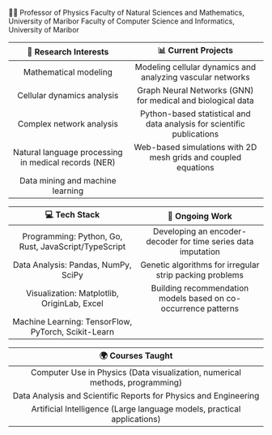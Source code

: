 👨‍🏫 Professor of Physics
Faculty of Natural Sciences and Mathematics, University of Maribor
Faculty of Computer Science and Informatics, University of Maribor

| 🔬 Research Interests                                | 📊 Current Projects                                                     |
|:----------------------------------------------------:|:------------------------------------------------------------------------:|
| Mathematical modeling                                | Modeling cellular dynamics and analyzing vascular networks               |
| Cellular dynamics analysis                           | Graph Neural Networks (GNN) for medical and biological data              |
| Complex network analysis                             | Python-based statistical and data analysis for scientific publications   |
| Natural language processing in medical records (NER) | Web-based simulations with 2D mesh grids and coupled equations           |
| Data mining and machine learning                     |                                                                          |


| 💻 Tech Stack                                        | 📝 Ongoing Work                                                         |
|:----------------------------------------------------:|:------------------------------------------------------------------------:|
| Programming: Python, Go, Rust, JavaScript/TypeScript | Developing an encoder-decoder for time series data imputation            |
| Data Analysis: Pandas, NumPy, SciPy                  | Genetic algorithms for irregular strip packing problems                  |
| Visualization: Matplotlib, OriginLab, Excel          | Building recommendation models based on co-occurrence patterns           |
| Machine Learning: TensorFlow, PyTorch, Scikit-Learn  |                                                                          |


| 🌍 Courses Taught                                    |
|:----------------------------------------------------:|
| Computer Use in Physics (Data visualization, numerical methods, programming) |
| Data Analysis and Scientific Reports for Physics and Engineering |
| Artificial Intelligence (Large language models, practical applications) |
